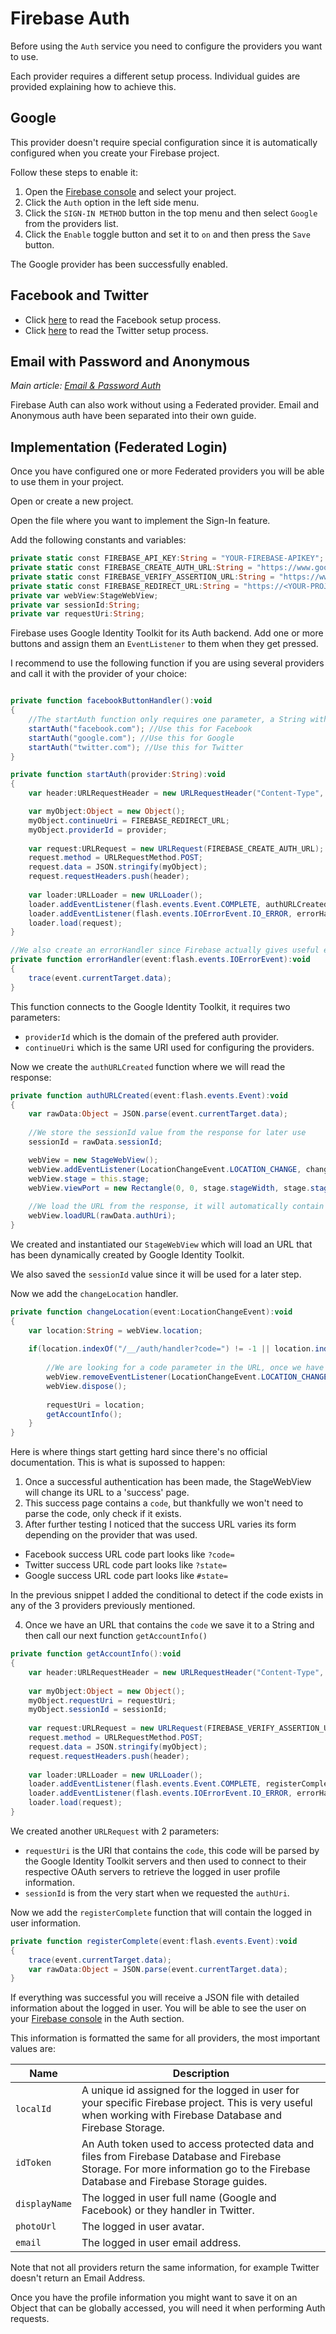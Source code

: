 # Firebase Auth

Before using the `Auth` service you need to configure the providers you want to use.

Each provider requires a different setup process. Individual guides are provided explaining how to achieve this.

## Google

This provider doesn't require special configuration since it is automatically configured when you create your Firebase project.

Follow these steps to enable it:

1. Open the [Firebase console](https://firebase.google.com) and select your project.
2. Click the `Auth` option in the left side menu.
3. Click the `SIGN-IN METHOD` button in the top menu and then select `Google` from the providers list.
4. Click the `Enable` toggle button and set it to `on` and then press the `Save` button.

The Google provider has been successfully enabled.

## Facebook and Twitter

* Click [here](./facebook) to read the Facebook setup process.
* Click [here](./twitter) to read the Twitter setup process.

## Email with Password and Anonymous
*Main article: [Email & Password Auth](./email)*

Firebase Auth can also work without using a Federated provider. Email and Anonymous auth have been separated into their own guide.

## Implementation (Federated Login)

Once you have configured one or more Federated providers you will be able to use them in your project.

Open or create a new project.

Open the file where you want to implement the Sign-In feature.

Add the following constants and variables:

```actionscript
private static const FIREBASE_API_KEY:String = "YOUR-FIREBASE-APIKEY";
private static const FIREBASE_CREATE_AUTH_URL:String = "https://www.googleapis.com/identitytoolkit/v3/relyingparty/createAuthUri?key="+FIREBASE_API_KEY;
private static const FIREBASE_VERIFY_ASSERTION_URL:String = "https://www.googleapis.com/identitytoolkit/v3/relyingparty/verifyAssertion?key="+FIREBASE_API_KEY;
private static const FIREBASE_REDIRECT_URL:String = "https://<YOUR-PROJECT-ID>.firebaseapp.com/__/auth/handler";
private var webView:StageWebView;		
private var sessionId:String;
private var requestUri:String;
```

Firebase uses Google Identity Toolkit for its Auth backend. Add one or more buttons and assign them an `EventListener` to them when they get pressed.

I recommend to use the following function if you are using several providers and call it with the provider of your choice:

```actionscript

private function facebookButtonHandler():void
{
    //The startAuth function only requires one parameter, a String with the domain corresponding to the provider you want to authenticate
    startAuth("facebook.com"); //Use this for Facebook
    startAuth("google.com"); //Use this for Google
    startAuth("twitter.com"); //Use this for Twitter
}

private function startAuth(provider:String):void
{			
    var header:URLRequestHeader = new URLRequestHeader("Content-Type", "application/json");

    var myObject:Object = new Object();
    myObject.continueUri = FIREBASE_REDIRECT_URL;
    myObject.providerId = provider;
			
    var request:URLRequest = new URLRequest(FIREBASE_CREATE_AUTH_URL);
    request.method = URLRequestMethod.POST;
    request.data = JSON.stringify(myObject);
    request.requestHeaders.push(header);
			
    var loader:URLLoader = new URLLoader();
    loader.addEventListener(flash.events.Event.COMPLETE, authURLCreated);
    loader.addEventListener(flash.events.IOErrorEvent.IO_ERROR, errorHandler);
    loader.load(request);			
}

//We also create an errorHandler since Firebase actually gives useful error codes and messages
private function errorHandler(event:flash.events.IOErrorEvent):void
{
	trace(event.currentTarget.data);
}
```

This function connects to the Google Identity Toolkit, it requires two parameters:

* `providerId` which is the domain of the prefered auth provider.
* `continueUri` which is the same URI used for configuring the providers.

Now we create the `authURLCreated` function where we will read the response:

```actionscript
private function authURLCreated(event:flash.events.Event):void
{
	var rawData:Object = JSON.parse(event.currentTarget.data);
			
	//We store the sessionId value from the response for later use
	sessionId = rawData.sessionId;

	webView = new StageWebView();
	webView.addEventListener(LocationChangeEvent.LOCATION_CHANGE, changeLocation);
	webView.stage = this.stage;
	webView.viewPort = new Rectangle(0, 0, stage.stageWidth, stage.stageHeight);
			
	//We load the URL from the response, it will automatically contain the client id, scopes and the redirect URL
	webView.loadURL(rawData.authUri);
}
```

We created and instantiated our `StageWebView` which will load an URL that has been dynamically created by Google Identity Toolkit.

We also saved the `sessionId` value since it will be used for a later step.

Now we add the `changeLocation` handler.

```actionscript
private function changeLocation(event:LocationChangeEvent):void
{			
	var location:String = webView.location;
						
	if(location.indexOf("/__/auth/handler?code=") != -1 || location.indexOf("/__/auth/handler?state=") != -1 || location.indexOf("/__/auth/handler#state=") != -1){
				
		//We are looking for a code parameter in the URL, once we have it we dispose the webview and prepare the last URLRequest	
		webView.removeEventListener(LocationChangeEvent.LOCATION_CHANGE, changeLocation);
		webView.dispose();
				
		requestUri = location;
		getAccountInfo();
	}           
}
```

Here is where things start getting hard since there's no official documentation. This is what is supossed to happen:

1. Once a successful authentication has been made, the StageWebView will change its URL to a 'success' page.
2. This success page contains a `code`, but thankfully we won't need to parse the code, only check if it exists.
3. After further testing I noticed that the success URL varies its form depending on the provider that was used.

* Facebook success URL code part looks like `?code=`
* Twitter success URL code part looks like `?state=`
* Google success URL code part looks like `#state=`

In the previous snippet I added the conditional to detect if the code exists in any of the 3 providers previously mentioned.

4. Once we have an URL that contains the `code` we save it to a String and then call our next function `getAccountInfo()`

```actionscript
private function getAccountInfo():void
{     
	var header:URLRequestHeader = new URLRequestHeader("Content-Type", "application/json");
			
	var myObject:Object = new Object();
	myObject.requestUri = requestUri;
	myObject.sessionId = sessionId;
			
	var request:URLRequest = new URLRequest(FIREBASE_VERIFY_ASSERTION_URL);
	request.method = URLRequestMethod.POST;
	request.data = JSON.stringify(myObject);
	request.requestHeaders.push(header);
			
	var loader:URLLoader = new URLLoader();
	loader.addEventListener(flash.events.Event.COMPLETE, registerComplete);
	loader.addEventListener(flash.events.IOErrorEvent.IO_ERROR, errorHandler);
	loader.load(request);		
}
```

We created another `URLRequest` with 2 parameters:

* `requestUri` is the URI that contains the `code`, this code will be parsed by the Google Identity Toolkit servers and then used to connect to their respective OAuth servers to retrieve the logged in user profile information.
* `sessionId` is from the very start when we requested the `authUri`.

Now we add the `registerComplete` function that will contain the logged in user information.

```actionscript
private function registerComplete(event:flash.events.Event):void
{
	trace(event.currentTarget.data);
    var rawData:Object = JSON.parse(event.currentTarget.data);
}
```

If everything was successful you will receive a JSON file with detailed information about the logged in user. You will be able to see the user on your [Firebase console](https://firebase.gogole.com) in the Auth section.

This information is formatted the same for all providers, the most important values are:

Name | Description
---|---
`localId`| A unique id assigned for the logged in user for your specific Firebase project. This is very useful when working with Firebase Database and Firebase Storage.
`idToken`| An Auth token used to access protected data and files from Firebase Database and Firebase Storage. For more information go to the Firebase Database and Firebase Storage guides.
`displayName`| The logged in user full name (Google and Facebook) or they handler in Twitter.
`photoUrl`| The logged in user avatar.
`email`| The logged in user email address.

Note that not all providers return the same information, for example Twitter doesn't return an Email Address.

Once you have the profile information you might want to save it on an Object that can be globally accessed, you will need it when performing Auth requests.